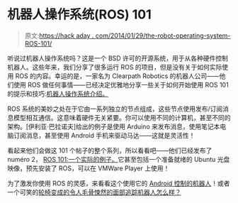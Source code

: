 # 机器人操作系统(ROS) 101

> 原文:[https://hack aday . com/2014/01/29/the-robot-operating-system-ROS-101/](https://hackaday.com/2014/01/29/the-robot-operating-system-ros-101/)

听说过机器人操作系统吗？这是一个 BSD 许可的开源系统，用于从各种硬件控制机器人。这些年来，我们分享了很多运行 ROS 的项目，但是没有关于如何实际使用 ROS 的内容。幸运的是，一家名为 Clearpath Robotics 的机器人公司——他们使用 ROS 做任何事情——已经决定优雅地分享一些关于如何开始使用 ROS 101 的提示和技巧:[机器人操作系统介绍。](http://www.clearpathrobotics.com/blog/how-to-guide-ros-101/)

ROS 系统的美妙之处在于它由一系列独立的节点组成，这些节点使用发布/订阅消息模型相互通信。这意味着硬件无关紧要。你可以使用不同的计算机，甚至不同的架构。[伊利亚·巴拉诺夫]给出的例子是使用 Arduino 来发布消息，使用笔记本电脑订阅消息，甚至使用 Android 手机来驱动马达——这就是灵活性！

看起来他们会做这 101 个帖子的整个系列，所以看看吧——他们已经发布了 numéro 2， [ROS 101:一个实际的例子。](http://www.clearpathrobotics.com/blog/ros-101-practical-examples/)它甚至包括一个准备就绪的 Ubuntu 光盘映像，预先安装了 ROS，可以在 VMWare Player 上使用！

为了激发你使用 ROS 的灵感，来看看这个使用它的 [Android 控制的机器人](http://hackaday.com/2012/08/04/android-controlled-robot-extravaganza/)！或者一个可笑的[轮椅变成的令人毛骨悚然的面部追踪机器人怎么样？](http://hackaday.com/2012/08/14/toorcamp-mc-hawking-robotic-wheelchair/)